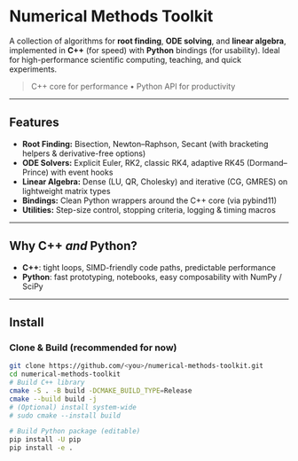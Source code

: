# Numerical Methods Toolkit

A collection of algorithms for **root finding**, **ODE solving**, and **linear algebra**, implemented in **C++** (for speed) with **Python** bindings (for usability). Ideal for high-performance scientific computing, teaching, and quick experiments.

> C++ core for performance • Python API for productivity

---

## Features

- **Root Finding:** Bisection, Newton–Raphson, Secant (with bracketing helpers & derivative-free options)
- **ODE Solvers:** Explicit Euler, RK2, classic RK4, adaptive RK45 (Dormand–Prince) with event hooks
- **Linear Algebra:** Dense (LU, QR, Cholesky) and iterative (CG, GMRES) on lightweight matrix types
- **Bindings:** Clean Python wrappers around the C++ core (via pybind11)
- **Utilities:** Step-size control, stopping criteria, logging & timing macros

---

## Why C++ *and* Python?

- **C++**: tight loops, SIMD-friendly code paths, predictable performance
- **Python**: fast prototyping, notebooks, easy composability with NumPy / SciPy

---

## Install

### Clone & Build (recommended for now)
```bash
git clone https://github.com/<you>/numerical-methods-toolkit.git
cd numerical-methods-toolkit
# Build C++ library
cmake -S . -B build -DCMAKE_BUILD_TYPE=Release
cmake --build build -j
# (Optional) install system-wide
# sudo cmake --install build

# Build Python package (editable)
pip install -U pip
pip install -e .
